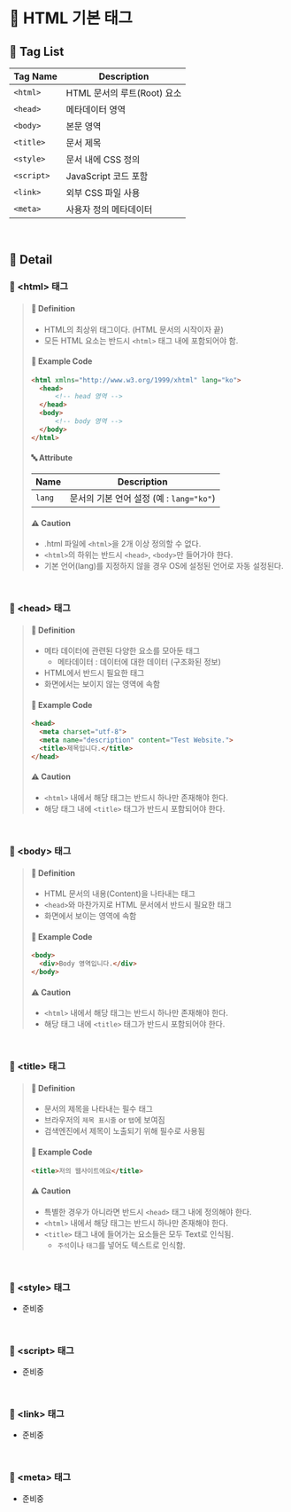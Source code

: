# 🌱 HTML 기본 태그

## 📜 Tag List
|Tag Name|Description|
|---|---|
|`<html>`| HTML 문서의 루트(Root) 요소|
|`<head>`| 메타데이터 영역|
|`<body>`| 본문 영역|
|`<title>`| 문서 제목|
|`<style>`| 문서 내에 CSS 정의|
|`<script>`| JavaScript 코드 포함|
|`<link>`| 외부 CSS 파일 사용|
|`<meta>`| 사용자 정의 메타데이터
&nbsp;


## 📝 Detail

### __🧩 \<html\> 태그__
> #### __📖 Definition__
> - HTML의 최상위 태그이다. (HTML 문서의 시작이자 끝)
> - 모든 HTML 요소는 반드시 `<html>` 태그 내에 포함되어야 함.
> &nbsp;
> 
> #### __🔎 Example Code__
> ```html
> <html xmlns="http://www.w3.org/1999/xhtml" lang="ko">
>   <head>
>       <!-- head 영역 -->
>   </head>
>   <body>
>       <!-- body 영역 -->
>   </body>
> </html>
> ```
> 
> #### __🔤 Attribute__
> |Name|Description|
> |---|---|
> |`lang`| 문서의 기본 언어 설정 (예 : `lang="ko"`)
> 
> #### __⚠️ Caution__
> - .html 파일에 `<html>`을 2개 이상 정의할 수 없다.
> - `<html>`의 하위는 반드시 `<head>`, `<body>`만 들어가야 한다.
> - 기본 언어(lang)를 지정하지 않을 경우 OS에 설정된 언어로 자동 설정된다.

&nbsp;
### __🧩 \<head\> 태그__
> #### __📖 Definition__
> - 메타 데이터에 관련된 다양한 요소를 모아둔 태그
>   - 메타데이터 : 데이터에 대한 데이터 (구조화된 정보)
> - HTML에서 반드시 필요한 태그
> - 화면에서는 보이지 않는 영역에 속함
> 
> #### __🔎 Example Code__
> ```html
> <head>
>   <meta charset="utf-8">
>   <meta name="description" content="Test Website.">
>   <title>제목입니다.</title>
> </head>
> ```
> #### __⚠️ Caution__
> - `<html>` 내에서 해당 태그는 반드시 하나만 존재해야 한다.
> - 해당 태그 내에 `<title>` 태그가 반드시 포함되어야 한다.

&nbsp;
### __🧩 \<body\> 태그__
> #### __📖 Definition__
> - HTML 문서의 내용(Content)을 나타내는 태그
> - `<head>`와 마찬가지로 HTML 문서에서 반드시 필요한 태그
> - 화면에서 보이는 영역에 속함
> 
> #### __🔎 Example Code__
> ```html
> <body>
>   <div>Body 영역입니다.</div>
> </body>
> ```
> #### __⚠️ Caution__
> - `<html>` 내에서 해당 태그는 반드시 하나만 존재해야 한다.
> - 해당 태그 내에 `<title>` 태그가 반드시 포함되어야 한다.

&nbsp;
### __🧩 \<title\> 태그__
> #### __📖 Definition__
> - 문서의 제목을 나타내는 필수 태그
> - 브라우저의 `제목 표시줄` or `탭`에 보여짐
> - 검색엔진에서 제목이 노출되기 위해 필수로 사용됨
> 
> #### __🔎 Example Code__
> ```html
> <title>저의 웹사이트에요</title>
> ```
> 
> #### __⚠️ Caution__
> - 특별한 경우가 아니라면 반드시 `<head>` 태그 내에 정의해야 한다.
> - `<html>` 내에서 해당 태그는 반드시 하나만 존재해야 한다.
> - `<title>` 태그 내에 들어가는 요소들은 모두 Text로 인식됨. 
>   - `주석`이나 `태그`를 넣어도 텍스트로 인식함.

&nbsp;
### __🧩 \<style\> 태그__
 - 준비중

&nbsp;
### __🧩 \<script\> 태그__
 - 준비중

&nbsp;
### __🧩 \<link\> 태그__
 - 준비중

&nbsp;
### __🧩 \<meta\> 태그__
 - 준비중 

